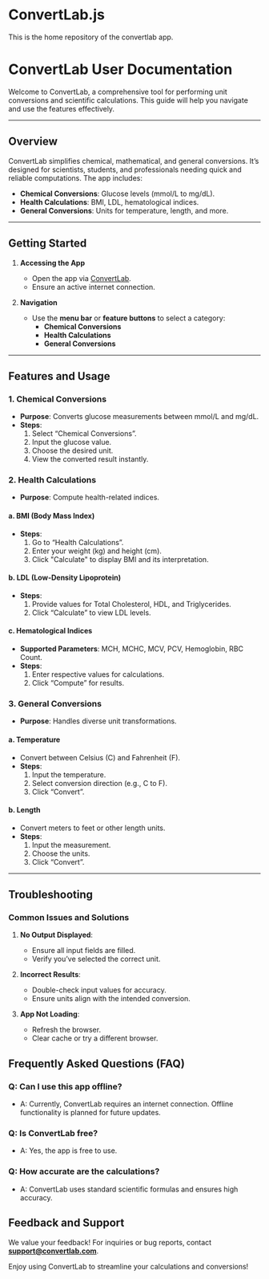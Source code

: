 # ConvertLab.js
This is the home repository of the convertlab app.

# ConvertLab User Documentation

Welcome to ConvertLab, a comprehensive tool for performing unit conversions and scientific calculations. This guide will help you navigate and use the features effectively.

---

## Overview
ConvertLab simplifies chemical, mathematical, and general conversions. It’s designed for scientists, students, and professionals needing quick and reliable computations. The app includes:

- **Chemical Conversions**: Glucose levels (mmol/L to mg/dL).
- **Health Calculations**: BMI, LDL, hematological indices.
- **General Conversions**: Units for temperature, length, and more.

---

## Getting Started
1. **Accessing the App**
   - Open the app via [ConvertLab](https://convertlabccu.vercel.app/).
   - Ensure an active internet connection.

2. **Navigation**
   - Use the **menu bar** or **feature buttons** to select a category:
     - **Chemical Conversions**
     - **Health Calculations**
     - **General Conversions**

---

## Features and Usage

### 1. Chemical Conversions
   - **Purpose**: Converts glucose measurements between mmol/L and mg/dL.
   - **Steps**:
     1. Select “Chemical Conversions”.
     2. Input the glucose value.
     3. Choose the desired unit.
     4. View the converted result instantly.

### 2. Health Calculations
   - **Purpose**: Compute health-related indices.
   
   #### a. BMI (Body Mass Index)
   - **Steps**:
     1. Go to “Health Calculations”.
     2. Enter your weight (kg) and height (cm).
     3. Click "Calculate" to display BMI and its interpretation.

   #### b. LDL (Low-Density Lipoprotein)
   - **Steps**:
     1. Provide values for Total Cholesterol, HDL, and Triglycerides.
     2. Click “Calculate” to view LDL levels.

   #### c. Hematological Indices
   - **Supported Parameters**: MCH, MCHC, MCV, PCV, Hemoglobin, RBC Count.
   - **Steps**:
     1. Enter respective values for calculations.
     2. Click “Compute” for results.

### 3. General Conversions
   - **Purpose**: Handles diverse unit transformations.

   #### a. Temperature
   - Convert between Celsius (C) and Fahrenheit (F).
   - **Steps**:
     1. Input the temperature.
     2. Select conversion direction (e.g., C to F).
     3. Click “Convert”.

   #### b. Length
   - Convert meters to feet or other length units.
   - **Steps**:
     1. Input the measurement.
     2. Choose the units.
     3. Click “Convert”.

---

## Troubleshooting

### Common Issues and Solutions
1. **No Output Displayed**:
   - Ensure all input fields are filled.
   - Verify you’ve selected the correct unit.

2. **Incorrect Results**:
   - Double-check input values for accuracy.
   - Ensure units align with the intended conversion.

3. **App Not Loading**:
   - Refresh the browser.
   - Clear cache or try a different browser.


## Frequently Asked Questions (FAQ)

### Q: Can I use this app offline?
   - A: Currently, ConvertLab requires an internet connection. Offline functionality is planned for future updates.

### Q: Is ConvertLab free?
   - A: Yes, the app is free to use.

### Q: How accurate are the calculations?
   - A: ConvertLab uses standard scientific formulas and ensures high accuracy.

## Feedback and Support
We value your feedback! For inquiries or bug reports, contact **[support@convertlab.com](mailto:nezerekunke.dev@gmail.com)**.


Enjoy using ConvertLab to streamline your calculations and conversions!
